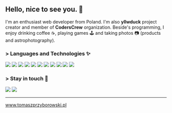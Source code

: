 ## Hello, nice to see you. :wave:
I'm an enthusiast web developer from Poland. I'm also **yllwduck** project creator and member of **CodersCrew** organization. Beside's programming, I enjoy drinking coffee :coffee:, playing games :joystick: and taking photos :camera: (products and astrophotography).

### > Languages and Technologies :sparkles:
![](https://img.shields.io/static/v1?message=JavaScript&logo=javascript&labelColor=%23777777&color=%23777777&logoColor=%f0db4f&label=%20&style=flat-square)
![](https://img.shields.io/static/v1?message=TypeScript&logo=typescript&labelColor=%23777777&color=%23777777&logoColor=%007acc&label=%20&style=flat-square)
![](https://img.shields.io/static/v1?message=HTML&logo=html5&labelColor=%23777777&color=%23777777&logoColor=%f06529&label=%20&style=flat-square)
![](https://img.shields.io/static/v1?message=CSS&logo=css3&labelColor=%23777777&color=%23777777&logoColor=blue&label=%20&style=flat-square)
![](https://img.shields.io/static/v1?message=Sass&logo=sass&labelColor=%23777777&color=%23777777&logoColor=%cc6699&label=%20&style=flat-square)
![](https://img.shields.io/static/v1?message=React&logo=react&labelColor=%23777777&color=%23777777&logoColor=%88dded&label=%20&style=flat-square)
![](https://img.shields.io/static/v1?message=Node.js&logo=Node.js&labelColor=%23777777&color=%23777777&logoColor=%3c873a&label=%20&style=flat-square)
![](https://img.shields.io/static/v1?message=Wordpress&logo=Wordpress&labelColor=%23777777&color=%23777777&logoColor=%3184cc&label=%20&style=flat-square)
![](https://img.shields.io/static/v1?message=npm&logo=NPM&labelColor=%23777777&color=%23777777&logoColor=%cb3837&label=%20&style=flat-square)
![](https://img.shields.io/static/v1?message=Gulp&logo=gulp&labelColor=%23777777&color=%23777777&logoColor=%d34a47&label=%20&style=flat-square)
![](https://img.shields.io/static/v1?message=Gatsby&logo=gatsby&labelColor=%23777777&color=%23777777&logoColor=darkorchid&label=%20&style=flat-square)

### > Stay in touch :email:
![](https://img.shields.io/twitter/follow/Lynthius?color=%23777777&label=Follow%20me%21&logo=twitter&logoColor=%1DA1F2&style=flat-square)
![](https://img.shields.io/github/followers/Lynthius?color=%23777777&label=Follow%20me%21&logo=github&style=flat-square)

<hr>

www.tomaszprzyborowski.pl


<!--
**Lynthius/Lynthius** is a ✨ _special_ ✨ repository because its `README.md` (this file) appears on your GitHub profile.

Here are some ideas to get you started:

- 🔭 I’m currently working on ...
- 🌱 I’m currently learning ...
- 👯 I’m looking to collaborate on ...
- 🤔 I’m looking for help with ...
- 💬 Ask me about ...
- 📫 How to reach me: ...
- 😄 Pronouns: ...
- ⚡ Fun fact: ...
-->
